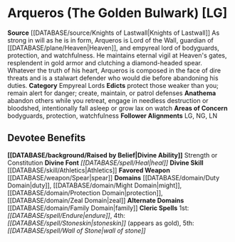 ﻿---
ability:
- Strength
- Constitution
ability_boost:
- Strength
- Constitution
alignment: LG
deity:
- '[[DATABASE/deity/Arqueros|Arqueros]]'
deity_category: Empyreal Lords
divine_font: Heal
domain:
- '[[DATABASE/domain/Duty Domain|Duty]]'
- '[[DATABASE/domain/Family Domain|Family]]'
- '[[DATABASE/domain/Might Domain|Might]]'
- '[[DATABASE/domain/Protection Domain|Protection]]'
- '[[DATABASE/domain/Zeal Domain|Zeal]]'
favored_weapon: '[[DATABASE/weapon/Spear|Spear]]'
follower_alignment:
- LG
- NG
- LN
id: '244'
name: Arqueros
rarity: Common
skill:
- '[[DATABASE/skill/Athletics|Athletics]]'
source: '[[DATABASE/source/Knights of Lastwall|Knights of Lastwall]]'
type: Deity

---
# Arqueros (The Golden Bulwark) [LG]

**Source** [[DATABASE/source/Knights of Lastwall|Knights of Lastwall]]
As strong in will as he is in form, Arqueros is Lord of the Wall, guardian of [[DATABASE/plane/Heaven|Heaven]], and empyreal lord of bodyguards, protection, and watchfulness. He maintains eternal vigil at Heaven's gates, resplendent in gold armor and clutching a diamond-headed spear. Whatever the truth of his heart, Arqueros is composed in the face of dire threats and is a stalwart defender who would die before abandoning his duties.
**Category** Empyreal Lords
**Edicts** protect those weaker than you; remain alert for danger; create, maintain, or patrol defenses
**Anathema** abandon others while you retreat, engage in needless destruction or bloodshed, intentionally fall asleep or grow lax on watch
**Areas of Concern** bodyguards, protection, watchfulness
**Follower Alignments** LG, NG, LN

## Devotee Benefits

**[[DATABASE/background/Raised by Belief|Divine Ability]]** Strength or Constitution
**Divine Font** _[[DATABASE/spell/Heal|heal]]_
**Divine Skill** [[DATABASE/skill/Athletics|Athletics]]
**Favored Weapon** [[DATABASE/weapon/Spear|spear]]
**Domains** [[DATABASE/domain/Duty Domain|duty]], [[DATABASE/domain/Might Domain|might]], [[DATABASE/domain/Protection Domain|protection]], [[DATABASE/domain/Zeal Domain|zeal]]
**Alternate Domains** [[DATABASE/domain/Family Domain|family]]
**Cleric Spells** 1st: _[[DATABASE/spell/Endure|endure]]_, 4th: _[[DATABASE/spell/Stoneskin|stoneskin]]_ (appears as gold), 5th: _[[DATABASE/spell/Wall of Stone|wall of stone]]_